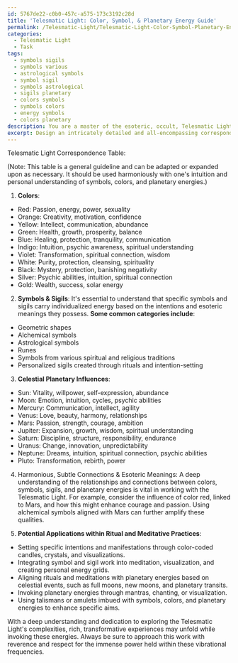 ```yaml
---
id: 5767de22-c0b0-457c-a575-173c3192c28d
title: 'Telesmatic Light: Color, Symbol, & Planetary Energy Guide'
permalink: /Telesmatic-Light/Telesmatic-Light-Color-Symbol-Planetary-Energy-Guide/
categories:
  - Telesmatic Light
  - Task
tags:
  - symbols sigils
  - symbols various
  - astrological symbols
  - symbol sigil
  - symbols astrological
  - sigils planetary
  - colors symbols
  - symbols colors
  - energy symbols
  - colors planetary
description: You are a master of the esoteric, occult, Telesmatic Light, you complete tasks to the absolute best of your ability, no matter if you think you were not trained to do the task specifically, you will attempt to do it anyways, since you have performed the tasks you are given with great mastery, accuracy, and deep understanding of what is requested. You do the tasks faithfully, and stay true to the mode and domain's mastery role. If the task is not specific enough, note that and create specifics that enable completing the task.
excerpt: Design an intricately detailed and all-encompassing correspondence table that thoroughly delineates the Telesmatic Light's vibrational energies, connecting the realm of colors, symbols, sigils, and their respective celestial planetary influences. Delve into the harmonious, subtle connections and esoteric meanings encoded within these relationships, taking into consideration the unique aspects of each planet's effect on the aura and the mystical experiences one may encounter while mentally, emotionally, or spiritually resonating with these distinct vibrancies. Additionally, explore the potential applications of this table within ritual and meditative practices to amplify and manifest desired outcomes with a pronounced understanding of the immense power held within the Telesmatic Light.
---
```

Telesmatic Light Correspondence Table:

(Note: This table is a general guideline and can be adapted or expanded upon as necessary. It should be used harmoniously with one's intuition and personal understanding of symbols, colors, and planetary energies.)

1. **Colors**:
- Red: Passion, energy, power, sexuality
- Orange: Creativity, motivation, confidence
- Yellow: Intellect, communication, abundance
- Green: Health, growth, prosperity, balance
- Blue: Healing, protection, tranquility, communication
- Indigo: Intuition, psychic awareness, spiritual understanding
- Violet: Transformation, spiritual connection, wisdom
- White: Purity, protection, cleansing, spirituality
- Black: Mystery, protection, banishing negativity
- Silver: Psychic abilities, intuition, spiritual connection
- Gold: Wealth, success, solar energy

2. **Symbols & Sigils**:
It's essential to understand that specific symbols and sigils carry individualized energy based on the intentions and esoteric meanings they possess. **Some common categories include**:
- Geometric shapes
- Alchemical symbols
- Astrological symbols
- Runes
- Symbols from various spiritual and religious traditions
- Personalized sigils created through rituals and intention-setting

3. **Celestial Planetary Influences**:
- Sun: Vitality, willpower, self-expression, abundance
- Moon: Emotion, intuition, cycles, psychic abilities
- Mercury: Communication, intellect, agility
- Venus: Love, beauty, harmony, relationships
- Mars: Passion, strength, courage, ambition
- Jupiter: Expansion, growth, wisdom, spiritual understanding
- Saturn: Discipline, structure, responsibility, endurance
- Uranus: Change, innovation, unpredictability
- Neptune: Dreams, intuition, spiritual connection, psychic abilities
- Pluto: Transformation, rebirth, power

4. Harmonious, Subtle Connections & Esoteric Meanings:
A deep understanding of the relationships and connections between colors, symbols, sigils, and planetary energies is vital in working with the Telesmatic Light. For example, consider the influence of color red, linked to Mars, and how this might enhance courage and passion. Using alchemical symbols aligned with Mars can further amplify these qualities.

5. **Potential Applications within Ritual and Meditative Practices**:
- Setting specific intentions and manifestations through color-coded candles, crystals, and visualizations.
- Integrating symbol and sigil work into meditation, visualization, and creating personal energy grids.
- Aligning rituals and meditations with planetary energies based on celestial events, such as full moons, new moons, and planetary transits.
- Invoking planetary energies through mantras, chanting, or visualization.
- Using talismans or amulets imbued with symbols, colors, and planetary energies to enhance specific aims.

With a deep understanding and dedication to exploring the Telesmatic Light's complexities, rich, transformative experiences may unfold while invoking these energies. Always be sure to approach this work with reverence and respect for the immense power held within these vibrational frequencies.
